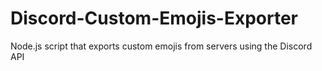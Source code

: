 # Discord-Custom-Emojis-Exporter
Node.js script that exports custom emojis from servers using the Discord API

